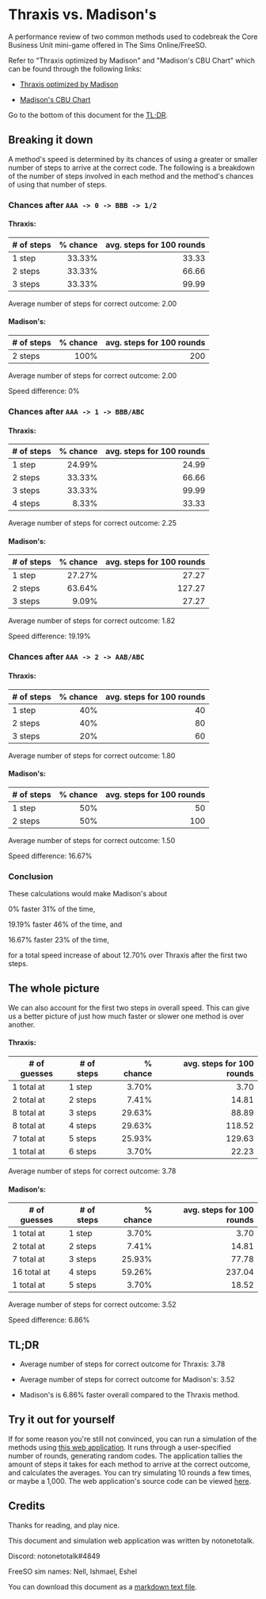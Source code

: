# Thraxis vs. Madison's

A performance review of two common methods used to codebreak the Core Business Unit mini-game offered in The Sims Online/FreeSO.

Refer to "Thraxis optimized by Madison" and "Madison's CBU Chart" which can be found through the following links:

- [Thraxis optimized by Madison](https://www.dropbox.com/s/afk24ze29wdfolv/cbuthraxisopt.gif?dl=0)

- [Madison's CBU Chart](https://www.dropbox.com/s/ds29xb1r7n9piyy/cbuchart.gif?dl=0)

Go to the bottom of this document for the [TL;DR](#tldr).

## Breaking it down

A method's speed is determined by its chances of using a greater or smaller number of steps to arrive at the correct code. The following is a breakdown of the number of steps involved in each method and the method's chances of using that number of steps.

### Chances after `AAA -> 0 -> BBB -> 1/2`

#### Thraxis:

| # of steps | % chance | avg. steps for 100 rounds |
|------------|---------:|--------------------------:|
| 1 step     |   33.33% |                     33.33 |
| 2 steps    |   33.33% |                     66.66 |
| 3 steps    |   33.33% |                     99.99 |

Average number of steps for correct outcome: 2.00

#### Madison's:

| # of steps | % chance | avg. steps for 100 rounds |
|------------|---------:|--------------------------:|
| 2 steps    |     100% |                       200 |

Average number of steps for correct outcome: 2.00

Speed difference: 0%

### Chances after `AAA -> 1 -> BBB/ABC`

#### Thraxis:

| # of steps | % chance | avg. steps for 100 rounds |
|------------|---------:|--------------------------:|
| 1 step     |   24.99% |                     24.99 |
| 2 steps    |   33.33% |                     66.66 |
| 3 steps    |   33.33% |                     99.99 |
| 4 steps    |    8.33% |                     33.33 |

Average number of steps for correct outcome: 2.25

#### Madison's:

| # of steps | % chance | avg. steps for 100 rounds |
|------------|---------:|--------------------------:|
| 1 step     |   27.27% |                     27.27 |
| 2 steps    |   63.64% |                    127.27 |
| 3 steps    |    9.09% |                     27.27 |

Average number of steps for correct outcome: 1.82

Speed difference: 19.19%

### Chances after `AAA -> 2 -> AAB/ABC`

#### Thraxis:

| # of steps | % chance | avg. steps for 100 rounds |
|------------|---------:|--------------------------:|
| 1 step     |      40% |                        40 |
| 2 steps    |      40% |                        80 |
| 3 steps    |      20% |                        60 |

Average number of steps for correct outcome: 1.80

#### Madison's:

| # of steps | % chance | avg. steps for 100 rounds |
|------------|---------:|--------------------------:|
| 1 step     |      50% |                        50 |
| 2 steps    |      50% |                       100 |

Average number of steps for correct outcome: 1.50

Speed difference: 16.67%

### Conclusion

These calculations would make Madison's about

0% faster 31% of the time,

19.19% faster 46% of the time, and

16.67% faster 23% of the time,

for a total speed increase of about 12.70% over Thraxis after the first two steps.

## The whole picture

We can also account for the first two steps in overall speed. This can give us a better picture of just how much faster or slower one method is over another.

#### Thraxis:

| # of guesses | # of steps | % chance | avg. steps for 100 rounds |
|--------------|------------|---------:|--------------------------:|
| 1 total at   | 1 step     |    3.70% |                      3.70 |
| 2 total at   | 2 steps    |    7.41% |                     14.81 |
| 8 total at   | 3 steps    |   29.63% |                     88.89 |
| 8 total at   | 4 steps    |   29.63% |                    118.52 |
| 7 total at   | 5 steps    |   25.93% |                    129.63 |
| 1 total at   | 6 steps    |    3.70% |                     22.23 |

Average number of steps for correct outcome: 3.78

#### Madison's:

| # of guesses | # of steps | % chance | avg. steps for 100 rounds |
|--------------|------------|---------:|--------------------------:|
| 1 total at   | 1 step     |    3.70% |                      3.70 |
| 2 total at   | 2 steps    |    7.41% |                     14.81 |
| 7 total at   | 3 steps    |   25.93% |                     77.78 |
| 16 total at  | 4 steps    |   59.26% |                    237.04 |
| 1 total at   | 5 steps    |    3.70% |                     18.52 |

Average number of steps for correct outcome: 3.52

Speed difference: 6.86%

## TL;DR

- Average number of steps for correct outcome for Thraxis: 3.78

- Average number of steps for correct outcome for Madison's: 3.52

- Madison's is 6.86% faster overall compared to the Thraxis method.

## Try it out for yourself

If for some reason you're still not convinced, you can run a simulation of the methods using [this web application](https://notonetotalk.github.io/thraxisvsmadisons/tvmsim). It runs through a user-specified number of rounds, generating random codes. The application tallies the amount of steps it takes for each method to arrive at the correct outcome, and calculates the averages. You can try simulating 10 rounds a few times, or maybe a 1,000. The web application's source code can be viewed [here](https://github.com/notonetotalk/thraxisvsmadisons/blob/master/tvmsim.dart).

## Credits

Thanks for reading, and play nice.

This document and simulation web application was written by notonetotalk.

Discord: notonetotalk#4849

FreeSO sim names: Nell, Ishmael, Eshel

You can download this document as a [markdown text file](https://raw.githubusercontent.com/notonetotalk/thraxisvsmadisons/master/thraxisvsmadisons.md).
